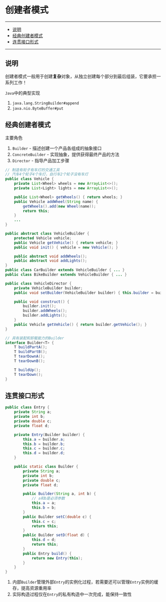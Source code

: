 # 创建者模式

---

- [说明](#说明)
- [经典创建者模式](#经典创建者模式)
- [连贯接口形式](#连贯接口形式)

---

## 说明

创建者模式一般用于创建**复杂**对象，从独立创建每个部分到最后组装，它要承担一系列工作！

`Java`中的典型实现
1. `java.lang.StringBuilder#append`
2. `java.nio.ByteBuffer#put`

## 经典创建者模式

主要角色
1. `Builder` - 描述创建一个产品各组成的抽象接口
2. `ConcreteBuilder` - 实现抽象，提供获得最终产品的方法
3. `Director` - 指导产品加工步骤

```Java
// 制造有轮子有车灯的交通工具
// 汽车4个轮子4个车灯，自行车2个轮子没有车灯
public class Vehicle {
	private List<Wheel> wheels = new ArrayList<>();
	private List<Light> lights = new ArrayList<>();

	public List<Wheel> getWheels() { return wheels; }
	public Vehicle addWheel(String name) {
		getWheels().add(new Wheel(name));
		return this;
	}
	...
}

public abstract class VehicleBuilder {
	protected Vehicle vehicle;
	public Vehicle getVehicle() { return vehicle; }
	public void init() { vehicle = new Vehicle(); }

	public abstract void addWheels();
	public abstract void addLights();
}
public class CarBuilder extends VehicleBuilder { ... }
public class BikeBuilder extends VehicleBuilder { ... }

public class VehicleDirector {
	private VehicleBuilder builder;
	public void setBuilder(VehicleBuilder builder) { this.builder = builder; }

	public void construct() {
		builder.init();
		builder.addWheels();
		builder.addLights();
	}
	public Vehicle getVehicle() { return builder.getVehicle(); }
}
```

```Java
// 具有装配和卸载能力的Builder
interface Builder<T> {
	T buildPartA();
	T buildPartB();
	T tearDownA();
	T tearDownB();

	T buildUp();
	T tearDown();
}
```

## 连贯接口形式

```Java
public class Entry {
	private String a;
	private int b;
	private double c;
	private float d;

	private Entry(Builder builder) {
		this.a = builder.a;
		this.b = builder.b;
		this.c = builder.c;
		this.d = builder.d;
	}

	public static class Builder {
		private String a;
		private int b;
		private double c;
		private float d;

		public Builder(String a, int b) {
			// a和b是必须参数
			this.a = a;
			this.b = b;
		}
		public Builder setC(double c) {
			this.c = c;
			return this;
		}
		public Builder setD(float d) {
			this.d = d;
			return this;
		}
		public Entry build() {
			return new Entry(this);
		}
	}
}
```

1. 内部`Builder`管理外部`Entry`的实例化过程，若需要还可以管理`Entry`实例的缓存，提高资源重用率
2. 实际构造过程仅在`Entry`的私有构造中一次完成，能保持一致性